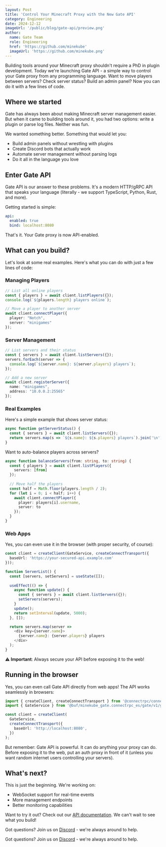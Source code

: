 ```yaml
---
layout: Post
title: 'Control Your Minecraft Proxy with the New Gate API'
category: Engineering
date: 2024-12-12
imageUrl: '/public/blog/gate-api/preview.png'
author:
  name: Gate Team
  role: Engineering
  href: 'https://github.com/minekube'
  imageUrl: 'https://github.com/minekube.png'
---
```


Building tools around your Minecraft proxy shouldn't require a PhD in plugin development. Today we're launching Gate API - a simple way to control your Gate proxy from any programming language. Want to move players between servers? Check server status? Build an admin panel? Now you can do it with a few lines of code.

## Where we started

Gate has always been about making Minecraft server management easier. But when it came to building tools around it, you had two options: write a plugin or parse log files. Neither was fun.

We wanted something better. Something that would let you:

- Build admin panels without wrestling with plugins
- Create Discord bots that actually work
- Automate server management without parsing logs
- Do it all in the language you love

## Enter Gate API

Gate API is our answer to these problems. It's a modern HTTP/gRPC API that speaks your language (literally - we support TypeScript, Python, Rust, and more).

Getting started is simple:

```yaml
api:
  enabled: true
  bind: localhost:8080
```

That's it. Your Gate proxy is now API-enabled.

## What can you build?

Let's look at some real examples. Here's what you can do with just a few lines of code:

### Managing Players

```typescript
// List all online players
const { players } = await client.listPlayers({});
console.log(`${players.length} players online`);

// Move a player to another server
await client.connectPlayer({
  player: "Notch",
  server: "minigames"
});
```

### Server Management

```typescript
// List servers and their status
const { servers } = await client.listServers({});
servers.forEach(server => {
  console.log(`${server.name}: ${server.players} players`);
});

// Add a new server
await client.registerServer({
  name: "minigames",
  address: "10.0.0.2:25565"
});
```

### Real Examples

Here's a simple example that shows server status:

```typescript
async function getServerStatus() {
  const { servers } = await client.listServers({});
  return servers.map(s => `${s.name}: ${s.players} players`).join('\n');
}
```

Want to auto-balance players across servers?

```typescript
async function balanceServers(from: string, to: string) {
  const { players } = await client.listPlayers({
    servers: [from]
  });
  
  // Move half the players
  const half = Math.floor(players.length / 2);
  for (let i = 0; i < half; i++) {
    await client.connectPlayer({
      player: players[i].username,
      server: to
    });
  }
}
```

### Web Apps

Yes, you can even use it in the browser (with proper security, of course):

```typescript
const client = createClient(GateService, createConnectTransport({
  baseUrl: 'https://your-secured-api.example.com'
}));

function ServerList() {
  const [servers, setServers] = useState([]);
  
  useEffect(() => {
    async function update() {
      const { servers } = await client.listServers({});
      setServers(servers);
    }
    update();
    return setInterval(update, 5000);
  }, []);

  return servers.map(server => 
    <div key={server.name}>
      {server.name}: {server.players} players
    </div>
  );
}
```

⚠️ **Important**: Always secure your API before exposing it to the web!

## Running in the browser

Yes, you can even call Gate API directly from web apps! The API works seamlessly in browsers:

```typescript
import { createClient, createConnectTransport } from '@connectrpc/connect-web';
import { GateService } from '@buf/minekube_gate.connectrpc_es/gate/v1/gate_connect';

const client = createClient(
  GateService,
  createConnectTransport({
    baseUrl: 'http://localhost:8080',
  })
);
```

But remember: Gate API is powerful. It can do anything your proxy can do. Before exposing it to the web, put an auth proxy in front of it (unless you want random internet users controlling your servers).

## What's next?

This is just the beginning. We're working on:

- WebSocket support for real-time events
- More management endpoints
- Better monitoring capabilities

Want to try it out? Check out our [API documentation](https://gate.minekube.com/developers/api/). We can't wait to see what you build!

Got questions? Join us on [Discord](https://minekube.com/discord) - we're always around to help.

Got questions? Join us on [Discord](https://minekube.com/discord) - we're always around to help.
